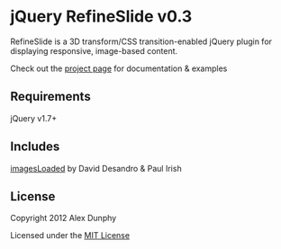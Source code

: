 jQuery RefineSlide v0.3
=======================

RefineSlide is a 3D transform/CSS transition-enabled jQuery plugin for displaying responsive, image-based content.

Check out the [project page](http://yfix.github.io/refineslide/) for documentation & examples

Requirements
-----

jQuery v1.7+

Includes
-----

[imagesLoaded](https://github.com/desandro/imagesloaded) by David Desandro & Paul Irish

License
-----

Copyright 2012 Alex Dunphy

Licensed under the [MIT License](http://www.opensource.org/licenses/mit-license.php)
